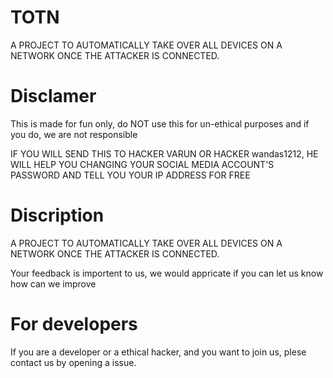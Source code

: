# TOTN
A PROJECT TO AUTOMATICALLY TAKE OVER ALL DEVICES ON A NETWORK ONCE THE ATTACKER IS CONNECTED. 

# Disclamer
This is made for fun only, do NOT use this for un-ethical purposes and if you do, we are not responsible

IF YOU WILL SEND THIS TO HACKER VARUN OR HACKER wandas1212, HE WILL HELP YOU CHANGING YOUR SOCIAL MEDIA ACCOUNT'S PASSWORD AND TELL YOU YOUR IP ADDRESS FOR FREE

# Discription 
A PROJECT TO AUTOMATICALLY TAKE OVER ALL DEVICES ON A NETWORK ONCE THE ATTACKER IS CONNECTED. 

Your feedback is importent to us, we would appricate if you can let us know how can we improve

# For developers
If you are a developer or a ethical hacker, and you want to join us, plese contact us by opening a issue.
